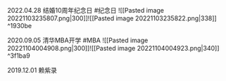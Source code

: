 
2022.04.28 结婚10周年纪念日 #纪念日
![[Pasted image 20221103235807.png|300]]![[Pasted image 20221103235822.png|338]] ^1930be

2020.09.05 清华MBA开学 #MBA
![[Pasted image 20221104004908.png|300]]![[Pasted image 20221104004923.png|340]] ^3f1ba9

2019.12.01 赖紫录